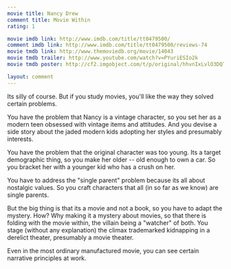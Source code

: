 ```yaml
---
movie title: Nancy Drew
comment title: Movie Within
rating: 1

movie imdb link: http://www.imdb.com/title/tt0479500/
comment imdb link: http://www.imdb.com/title/tt0479500/reviews-74
movie tmdb link: http://www.themoviedb.org/movie/14043
movie tmdb trailer: http://www.youtube.com/watch?v=PYuriESIo2k
movie tmdb poster: http://cf2.imgobject.com/t/p/original/hhvnIxLvlO3DQTx3kYKkyJ5LPxj.jpg

layout: comment
---
```


Its silly of course. But if you study movies, you'll like the way they solved certain problems.

You have the problem that Nancy is a vintage character, so you set her as a modern teen obsessed with vintage items and attitudes. And you devise a side story about the jaded modern kids adopting her styles and presumably interests.

You have the problem that the original character was too young. Its a target demographic thing, so you make her older -- old enough to own a car. So you bracket her with a younger kid who has a crush on her.

You have to address the "single parent" problem because its all about nostalgic values. So you craft characters that all (in so far as we know) are single parents.

But the big thing is that its a movie and not a book, so you have to adapt the mystery. How? Why making it a mystery about movies, so that there is folding with the movie within, the villain being a "watcher" of both. You stage (without any explanation) the climax trademarked kidnapping in a derelict theater, presumably a movie theater.

Even in the most ordinary manufactured movie, you can see certain narrative principles at work.